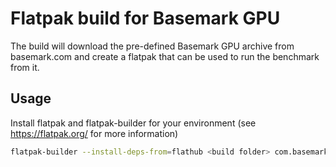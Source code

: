 # Flatpak build for Basemark GPU

The build will download the pre-defined Basemark GPU archive from
basemark.com and create a flatpak that can be used to run the benchmark from it.

## Usage

Install flatpak and flatpak-builder for your environment (see https://flatpak.org/ for more information)

```sh
flatpak-builder --install-deps-from=flathub <build folder> com.basemark.BasemarkGPU.yaml
```